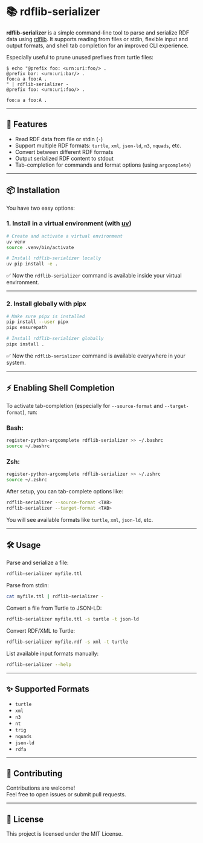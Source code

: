 # 📚 rdflib-serializer

**rdflib-serializer** is a simple command-line tool to parse and serialize RDF data using [rdflib](https://github.com/RDFLib/rdflib).
It supports reading from files or stdin, flexible input and output formats, and shell tab completion for an improved CLI experience.

Especially useful to prune unused prefixes from turtle files:

```shell-session
$ echo "@prefix foo: <urn:uri:foo/> .
@prefix bar: <urn:uri:bar/> .
foo:a a foo:A .
" | rdflib-serializer -
@prefix foo: <urn:uri:foo/> .

foo:a a foo:A .
```

---

## 🚀 Features

- Read RDF data from file or stdin (`-`)
- Support multiple RDF formats: `turtle`, `xml`, `json-ld`, `n3`, `nquads`, etc.
- Convert between different RDF formats
- Output serialized RDF content to stdout
- Tab-completion for commands and format options (using `argcomplete`)

---

## 📦 Installation

You have two easy options:

### 1. Install in a virtual environment (with [uv](https://github.com/astral-sh/uv))

```bash
# Create and activate a virtual environment
uv venv
source .venv/bin/activate

# Install rdflib-serializer locally
uv pip install -e .
```

✅ Now the `rdflib-serializer` command is available inside your virtual environment.

---

### 2. Install globally with pipx

```bash
# Make sure pipx is installed
pip install --user pipx
pipx ensurepath

# Install rdflib-serializer globally
pipx install .
```

✅ Now the `rdflib-serializer` command is available everywhere in your system.

---

## ⚡️ Enabling Shell Completion

To activate tab-completion (especially for `--source-format` and `--target-format`), run:

### Bash:

```bash
register-python-argcomplete rdflib-serializer >> ~/.bashrc
source ~/.bashrc
```

### Zsh:

```bash
register-python-argcomplete rdflib-serializer >> ~/.zshrc
source ~/.zshrc
```

After setup, you can tab-complete options like:

```bash
rdflib-serializer --source-format <TAB>
rdflib-serializer --target-format <TAB>
```

You will see available formats like `turtle`, `xml`, `json-ld`, etc.

---

## 🛠 Usage

Parse and serialize a file:

```bash
rdflib-serializer myfile.ttl
```

Parse from stdin:

```bash
cat myfile.ttl | rdflib-serializer -
```

Convert a file from Turtle to JSON-LD:

```bash
rdflib-serializer myfile.ttl -s turtle -t json-ld
```

Convert RDF/XML to Turtle:

```bash
rdflib-serializer myfile.rdf -s xml -t turtle
```

List available input formats manually:

```bash
rdflib-serializer --help
```

---

## ✨ Supported Formats

- `turtle`
- `xml`
- `n3`
- `nt`
- `trig`
- `nquads`
- `json-ld`
- `rdfa`

---

## 🤝 Contributing

Contributions are welcome!  
Feel free to open issues or submit pull requests.

---

## 📄 License

This project is licensed under the MIT License.
